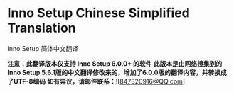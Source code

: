 # Inno Setup Chinese Simplified Translation
Inno Setup 简体中文翻译

**注意：此翻译版本仅支持 Inno Setup 6.0.0+ 的软件**
**此版本是由网络搜集到的Inno Setup 5.6.1版的中文翻译修改来的，增加了6.0.0版的翻译内容，并转换成了UTF-8编码**
**如有异议，请邮件联系：**![847320916@QQ.com]
